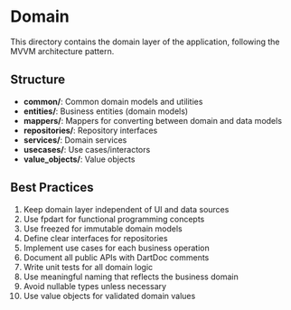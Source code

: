 # Domain

This directory contains the domain layer of the application, following the MVVM architecture pattern.

## Structure

- **common/**: Common domain models and utilities
- **entities/**: Business entities (domain models)
- **mappers/**: Mappers for converting between domain and data models
- **repositories/**: Repository interfaces
- **services/**: Domain services
- **usecases/**: Use cases/interactors
- **value_objects/**: Value objects

## Best Practices

1. Keep domain layer independent of UI and data sources
2. Use fpdart for functional programming concepts
3. Use freezed for immutable domain models
4. Define clear interfaces for repositories
5. Implement use cases for each business operation
6. Document all public APIs with DartDoc comments
7. Write unit tests for all domain logic
8. Use meaningful naming that reflects the business domain
9. Avoid nullable types unless necessary
10. Use value objects for validated domain values
